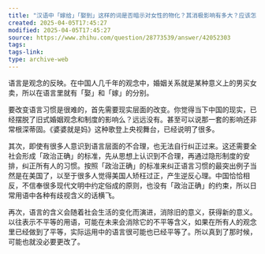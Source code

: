 ```yaml
---
title: "汉语中「嫁给」「娶到」这样的词是否暗示对女性的物化？其消极影响有多大？应该怎样看待和消除？"
created: 2025-04-05T17:45:27
modified: 2025-04-05T17:45:27
source: https://www.zhihu.com/question/28773539/answer/42052303
tags:
tags-link:
type: archive-web
---
```

语言是观念的反映。在中国人几千年的观念中，婚姻关系就是某种意义上的男买女卖，所以在语言里就有「娶」和「嫁」的分别。

要改变语言习惯是很难的，首先需要现实层面的改变。你觉得当下中国的现实，已经摆脱了旧式婚姻观念和制度的影响么？远远没有。甚至可以说那一套的影响还非常根深蒂固。《婆婆就是妈》这种歌登上央视舞台，已经说明了很多。

其次，即使有很多人意识到语言层面的不合理，也无法自行纠正过来。这还需要全社会形成「政治正确」的标准，先从思想上认识到不合理，再通过隐形制度的安排，纠正所有人的习惯。按照「政治正确」的标准来纠正语言习惯的最突出例子当然是在美国了，以至于很多人觉得美国人矫枉过正，产生逆反心理。中国恰恰相反，不信奉很多现代文明中约定俗成的原则，也没有「政治正确」的约束，所以日常用语中各种有歧视含义的话横飞。

再次，语言的含义会随着社会生活的变化而演进，消除旧的意义，获得新的意义。以往表示不平等的用语，可能在未来会消除它的不平等含义，如果在所有人的观念里已经做到了平等，实际运用中的语言很可能也已经平等了。所以真到了那时候，可能也就没必要更改了。